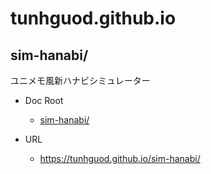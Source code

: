 # tunhguod.github.io

## sim-hanabi/

ユニメモ風新ハナビシミュレーター

* Doc Root
  * [sim-hanabi/](./sim-hanabi/)

* URL
  * https://tunhguod.github.io/sim-hanabi/
